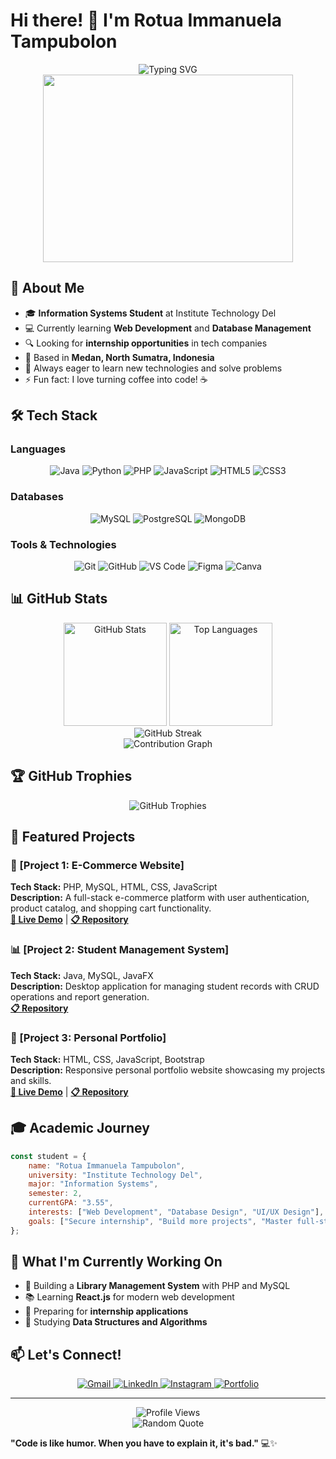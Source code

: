 # Hi there! 👋 I'm Rotua Immanuela Tampubolon

<div align="center">
  <img src="https://readme-typing-svg.herokuapp.com?font=Fira+Code&size=30&pause=1000&color=36BCF7&center=true&vCenter=true&width=600&lines=Information+Systems+Student;Aspiring+Software+Developer;Database+Enthusiast;Always+Learning+New+Things!" alt="Typing SVG" />
</div>

<div align="center">
  <img src="https://media.giphy.com/media/L1R1tvI9svkIWwpVYr/giphy.gif" width="400" height="300"/>
</div>

## 🚀 About Me

- 🎓 **Information Systems Student** at Institute Technology Del
- 💻 Currently learning **Web Development** and **Database Management**
- 🔍 Looking for **internship opportunities** in tech companies
- 📍 Based in **Medan, North Sumatra, Indonesia**
- 🌱 Always eager to learn new technologies and solve problems
- ⚡ Fun fact: I love turning coffee into code! ☕

## 🛠️ Tech Stack

### Languages
<div align="center">
  <img src="https://img.shields.io/badge/Java-ED8B00?style=for-the-badge&logo=openjdk&logoColor=white" alt="Java"/>
  <img src="https://img.shields.io/badge/Python-3776AB?style=for-the-badge&logo=python&logoColor=white" alt="Python"/>
  <img src="https://img.shields.io/badge/PHP-777BB4?style=for-the-badge&logo=php&logoColor=white" alt="PHP"/>
  <img src="https://img.shields.io/badge/JavaScript-F7DF1E?style=for-the-badge&logo=javascript&logoColor=black" alt="JavaScript"/>
  <img src="https://img.shields.io/badge/HTML5-E34F26?style=for-the-badge&logo=html5&logoColor=white" alt="HTML5"/>
  <img src="https://img.shields.io/badge/CSS3-1572B6?style=for-the-badge&logo=css3&logoColor=white" alt="CSS3"/>
</div>

### Databases
<div align="center">
  <img src="https://img.shields.io/badge/MySQL-005C84?style=for-the-badge&logo=mysql&logoColor=white" alt="MySQL"/>
  <img src="https://img.shields.io/badge/PostgreSQL-316192?style=for-the-badge&logo=postgresql&logoColor=white" alt="PostgreSQL"/>
  <img src="https://img.shields.io/badge/MongoDB-4EA94B?style=for-the-badge&logo=mongodb&logoColor=white" alt="MongoDB"/>
</div>

### Tools & Technologies
<div align="center">
  <img src="https://img.shields.io/badge/Git-F05032?style=for-the-badge&logo=git&logoColor=white" alt="Git"/>
  <img src="https://img.shields.io/badge/GitHub-100000?style=for-the-badge&logo=github&logoColor=white" alt="GitHub"/>
  <img src="https://img.shields.io/badge/VS_Code-007ACC?style=for-the-badge&logo=visual-studio-code&logoColor=white" alt="VS Code"/>
  <img src="https://img.shields.io/badge/Figma-F24E1E?style=for-the-badge&logo=figma&logoColor=white" alt="Figma"/>
  <img src="https://img.shields.io/badge/Canva-00C4CC?style=for-the-badge&logo=canva&logoColor=white" alt="Canva"/>
</div>

## 📊 GitHub Stats

<div align="center">
  <img src="https://github-readme-stats.vercel.app/api?username=RotuaTampubolon&show_icons=true&theme=radical&hide_border=true" alt="GitHub Stats" height="165"/>
  <img src="https://github-readme-stats.vercel.app/api/top-langs/?username=RotuaTampubolon&layout=compact&theme=radical&hide_border=true" alt="Top Languages" height="165"/>
</div>

<div align="center">
  <img src="https://github-readme-streak-stats.herokuapp.com/?user=RotuaTampubolon&theme=radical&hide_border=true" alt="GitHub Streak"/>
</div>

<div align="center">
  <img src="https://github-readme-activity-graph.vercel.app/graph?username=yourusername&theme=react-dark&hide_border=true" alt="Contribution Graph"/>
</div>

## 🏆 GitHub Trophies
<div align="center">
  <img src="https://github-profile-trophy.vercel.app/?username=yourusername&theme=radical&no-frame=true&no-bg=false&margin-w=4" alt="GitHub Trophies"/>
</div>

## 🎯 Featured Projects

### 📱 [Project 1: E-Commerce Website]
**Tech Stack:** PHP, MySQL, HTML, CSS, JavaScript  
**Description:** A full-stack e-commerce platform with user authentication, product catalog, and shopping cart functionality.  
**[🔗 Live Demo](your-demo-link)** | **[📋 Repository](your-repo-link)**

### 📊 [Project 2: Student Management System]
**Tech Stack:** Java, MySQL, JavaFX  
**Description:** Desktop application for managing student records with CRUD operations and report generation.  
**[📋 Repository](your-repo-link)**

### 🎨 [Project 3: Personal Portfolio]
**Tech Stack:** HTML, CSS, JavaScript, Bootstrap  
**Description:** Responsive personal portfolio website showcasing my projects and skills.  
**[🔗 Live Demo](your-demo-link)** | **[📋 Repository](your-repo-link)**

## 🎓 Academic Journey

```javascript
const student = {
    name: "Rotua Immanuela Tampubolon",
    university: "Institute Technology Del",
    major: "Information Systems",
    semester: 2,
    currentGPA: "3.55",
    interests: ["Web Development", "Database Design", "UI/UX Design"],
    goals: ["Secure internship", "Build more projects", "Master full-stack development"]
};
```

## 🌟 What I'm Currently Working On

- 🔨 Building a **Library Management System** with PHP and MySQL
- 📚 Learning **React.js** for modern web development
- 🎯 Preparing for **internship applications**
- 📖 Studying **Data Structures and Algorithms**

## 📫 Let's Connect!

<div align="center">
  <a href="mailto:rotuaimmanuela@gmail.com">
    <img src="https://img.shields.io/badge/Gmail-D14836?style=for-the-badge&logo=gmail&logoColor=white" alt="Gmail"/>
  </a>
  <a href="https://linkedin.com/in/rotua-immanuela/">
    <img src="https://img.shields.io/badge/LinkedIn-0077B5?style=for-the-badge&logo=linkedin&logoColor=white" alt="LinkedIn"/>
  </a>
  <a href="https://instagram.com/rotuaimmanuela">
    <img src="https://img.shields.io/badge/Instagram-E4405F?style=for-the-badge&logo=instagram&logoColor=white" alt="Instagram"/>
  </a>
  <a href="https://yourportfolio.com">
    <img src="https://img.shields.io/badge/Portfolio-FF5722?style=for-the-badge&logo=google-chrome&logoColor=white" alt="Portfolio"/>
  </a>
</div>

---

<div align="center">
  <img src="https://komarev.com/ghpvc/?username=yourusername&color=blueviolet&style=flat-square&label=Profile+Views" alt="Profile Views"/>
</div>

<div align="center">
  <img src="https://quotes-github-readme.vercel.app/api?type=horizontal&theme=radical" alt="Random Quote"/>
</div>

**"Code is like humor. When you have to explain it, it's bad."** 💻✨
